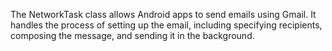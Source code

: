 The NetworkTask class allows Android apps to send emails using Gmail. It handles the process of setting up the email, including specifying recipients, composing the message, and sending it in the background.
